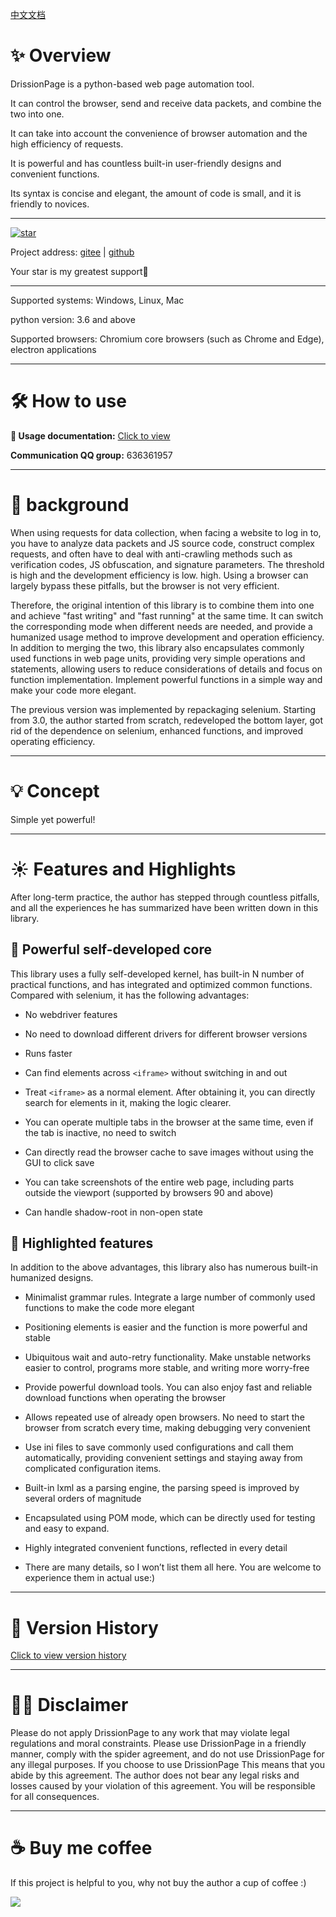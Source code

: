 [中文文档](https://g1879.gitee.io/drissionpagedocs)

# ✨️ Overview

DrissionPage is a python-based web page automation tool.

It can control the browser, send and receive data packets, and combine the two into one.

It can take into account the convenience of browser automation and the high efficiency of requests.

It is powerful and has countless built-in user-friendly designs and convenient functions.

Its syntax is concise and elegant, the amount of code is small, and it is friendly to novices.

---

<a href='https://gitee.com/g1879/DrissionPage/stargazers'><img src='https://gitee.com/g1879/DrissionPage/badge/star.svg?theme=dark' alt=' star'></img></a>

Project address: [gitee](https://gitee.com/g1879/DrissionPage) | [github](https://github.com/g1879/DrissionPage)

Your star is my greatest support💖

---

Supported systems: Windows, Linux, Mac

python version: 3.6 and above

Supported browsers: Chromium core browsers (such as Chrome and Edge), electron applications

---

# 🛠 How to use

**📖 Usage documentation:** [Click to view](https://g1879.gitee.io/drissionpagedocs)

**Communication QQ group:** 636361957

---

# 📕 background

When using requests for data collection, when facing a website to log in to, you have to analyze data packets and JS source code, construct complex requests, and often have to deal with anti-crawling methods such as verification codes, JS obfuscation, and signature parameters. The threshold is high and the development efficiency is low. high.
Using a browser can largely bypass these pitfalls, but the browser is not very efficient.

Therefore, the original intention of this library is to combine them into one and achieve "fast writing" and "fast running" at the same time. It can switch the corresponding mode when different needs are needed, and provide a humanized usage method to improve development and operation efficiency.
In addition to merging the two, this library also encapsulates commonly used functions in web page units, providing very simple operations and statements, allowing users to reduce considerations of details and focus on function implementation. Implement powerful functions in a simple way and make your code more elegant.

The previous version was implemented by repackaging selenium. Starting from 3.0, the author started from scratch, redeveloped the bottom layer, got rid of the dependence on selenium, enhanced functions, and improved operating efficiency.

---

# 💡 Concept

Simple yet powerful!

---

# ☀️ Features and Highlights

After long-term practice, the author has stepped through countless pitfalls, and all the experiences he has summarized have been written down in this library.

## 🎇 Powerful self-developed core

This library uses a fully self-developed kernel, has built-in N number of practical functions, and has integrated and optimized common functions. Compared with selenium, it has the following advantages:

- No webdriver features

- No need to download different drivers for different browser versions

- Runs faster

- Can find elements across `<iframe>` without switching in and out

- Treat `<iframe>` as a normal element. After obtaining it, you can directly search for elements in it, making the logic clearer.

- You can operate multiple tabs in the browser at the same time, even if the tab is inactive, no need to switch

- Can directly read the browser cache to save images without using the GUI to click save

- You can take screenshots of the entire web page, including parts outside the viewport (supported by browsers 90 and above)

- Can handle shadow-root in non-open state

## 🎇 Highlighted features

In addition to the above advantages, this library also has numerous built-in humanized designs.

- Minimalist grammar rules. Integrate a large number of commonly used functions to make the code more elegant

- Positioning elements is easier and the function is more powerful and stable

- Ubiquitous wait and auto-retry functionality. Make unstable networks easier to control, programs more stable, and writing more worry-free

- Provide powerful download tools. You can also enjoy fast and reliable download functions when operating the browser

- Allows repeated use of already open browsers. No need to start the browser from scratch every time, making debugging very convenient

- Use ini files to save commonly used configurations and call them automatically, providing convenient settings and staying away from complicated configuration items.

- Built-in lxml as a parsing engine, the parsing speed is improved by several orders of magnitude

- Encapsulated using POM mode, which can be directly used for testing and easy to expand.

- Highly integrated convenient functions, reflected in every detail

- There are many details, so I won’t list them all here. You are welcome to experience them in actual use:)

---

# 🔖 Version History

[Click to view version history](https://g1879.gitee.io/drissionpagedocs/history/introduction/)

---

# 🖐🏻 Disclaimer

Please do not apply DrissionPage to any work that may violate legal regulations and moral constraints. Please use DrissionPage in a friendly manner, comply with the spider agreement, and do not use DrissionPage for any illegal purposes. If you choose to use DrissionPage
This means that you abide by this agreement. The author does not bear any legal risks and losses caused by your violation of this agreement. You will be responsible for all consequences.

---

# ☕ Buy me coffee

If this project is helpful to you, why not buy the author a cup of coffee :)

![](https://gitee.com/g1879/DrissionPageMD/raw/master/docs/imgs/code.jpg)
